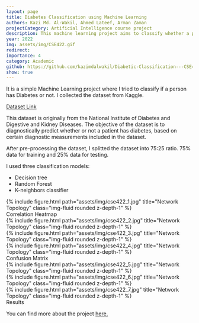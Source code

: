 ```yaml
---
layout: page
title: Diabetes Classification using Machine Learning
authors: Kazi Md. Al-Wakil, Ahmed Lateef, Arman Zaman
projectCategory: Artificial Intelligence course project
description: This machine learning project aims to classify whether a person has diabetes based on a dataset sourced from Kaggle, originally provided by the National Institute of Diabetes and Digestive and Kidney Diseases. The dataset includes diagnostic measurements to predict the presence of diabetes. After pre-processing the data, it was split into 75% for training and 25% for testing. Three classification models were used to achieve the prediction- Decision Tree, Random Forest, and K-Neighbors Classifier. The project demonstrates the application of machine learning techniques in healthcare diagnostics.
year: 2022
img: assets/img/CSE422.gif
redirect: 
importance: 4
category: Academic
github: https://github.com/kazimdalwakil/Diabetic-Classification---CSE422-ML-Project
show: true
---
```

It is a simple Machine Learning project where I tried to classify if a person has Diabetes or not. I collected the dataset from Kaggle.

<a href="https://www.kaggle.com/datasets/uciml/pima-indians-diabetes-database">Dataset Link</a>

This dataset is originally from the National Institute of Diabetes and Digestive and Kidney Diseases. The objective of the dataset is to diagnostically predict whether or not a patient has diabetes, based on certain diagnostic measurements included in the dataset. 

After pre-processing the dataset, I splitted the dataset into 75:25 ratio. 75% data for training and 25% data for testing.  

I used three classification models:
- Decision tree
- Random Forest 
- K-neighbors classifier


<div class="row">
    <div class="col-sm mt-3 mt-md-0">
        {% include figure.html path="assets/img/cse422_1.jpg" title="Network Topology" class="img-fluid rounded z-depth-1" %}
    </div>
</div>
<div class="caption">
    Correlation Heatmap
</div>

<div class="row">
    <div class="col-sm mt-3 mt-md-0">
        {% include figure.html path="assets/img/cse422_2.jpg" title="Network Topology" class="img-fluid rounded z-depth-1" %}
    </div>
    <div class="col-sm mt-3 mt-md-0">
        {% include figure.html path="assets/img/cse422_3.jpg" title="Network Topology" class="img-fluid rounded z-depth-1" %}
    </div>
    <div class="col-sm mt-3 mt-md-0">
        {% include figure.html path="assets/img/cse422_4.jpg" title="Network Topology" class="img-fluid rounded z-depth-1" %}
    </div>
</div>
<div class="caption">
    Confusion Matrix
</div>
<div class="row">
    <div class="col-sm mt-3 mt-md-0">
        {% include figure.html path="assets/img/cse422_5.jpg" title="Network Topology" class="img-fluid rounded z-depth-1" %}
    </div>
</div>
<div class="row">
    <div class="col-sm mt-3 mt-md-0">
        {% include figure.html path="assets/img/cse422_6.jpg" title="Network Topology" class="img-fluid rounded z-depth-1" %}
    </div>
</div>
<div class="row">
    <div class="col-sm mt-3 mt-md-0">
        {% include figure.html path="assets/img/cse422_7.jpg" title="Network Topology" class="img-fluid rounded z-depth-1" %}
    </div>
</div>
<div class="caption">
    Results
</div>

You can find more about the project <a href="https://github.com/kazimdalwakil/Diabetic-Classification---CSE422-ML-Project">here.</a>
